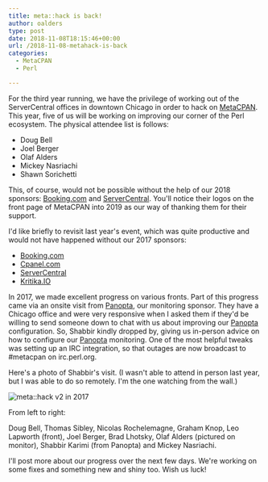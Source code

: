 ```yaml
---
title: meta::hack is back!
author: oalders
type: post
date: 2018-11-08T18:15:46+00:00
url: /2018-11-08-metahack-is-back
categories:
  - MetaCPAN
  - Perl

---
```

For the third year running, we have the privilege of working out of the ServerCentral offices in downtown Chicago in order to hack on [MetaCPAN][1]. This year, five of us will be working on improving our corner of the Perl ecosystem. The physical attendee list is follows:

  * Doug Bell
  * Joel Berger
  * Olaf Alders
  * Mickey Nasriachi
  * Shawn Sorichetti

This, of course, would not be possible without the help of our 2018 sponsors: [Booking.com][2] and [ServerCentral][3]. You'll notice their logos on the front page of MetaCPAN into 2019 as our way of thanking them for their support.

I'd like briefly to revisit last year's event, which was quite productive and would not have happened without our 2017 sponsors:

  * [Booking.com][2]
  * [Cpanel.com][4]
  * [ServerCentral][3]
  * [Kritika.IO][5]

In 2017, we made excellent progress on various fronts. Part of this progress came via an onsite visit from [Panopta][6], our monitoring sponsor. They have a Chicago office and were very responsive when I asked them if they'd be willing to send someone down to chat with us about improving our [Panopta][6] configuration. So, Shabbir kindly dropped by, giving us in-person advice on how to configure our [Panopta][6] monitoring. One of the most helpful tweaks was setting up an IRC integration, so that outages are now broadcast to #metacpan on irc.perl.org.

Here's a photo of Shabbir's visit. (I wasn't able to attend in person last year, but I was able to do so remotely. I'm the one watching from the wall.)

![meta::hack v2 in 2017](/wp-content/uploads/2018/11/IMG_6567-1024x768.jpg)

From left to right:

Doug Bell, Thomas Sibley, Nicolas Rochelemagne, Graham Knop, Leo Lapworth (front), Joel Berger, Brad Lhotsky, Olaf Alders (pictured on monitor), Shabbir Karimi (from Panopta) and Mickey Nasriachi.

I'll post more about our progress over the next few days. We're working on some fixes and something new and shiny too. Wish us luck!

 [1]: https://metacpan.org
 [2]: https://booking.com
 [3]: https://www.servercentral.com/
 [4]: https://cpanel.com/
 [5]: https://Kritika.IO
 [6]: https://www.panopta.com/
